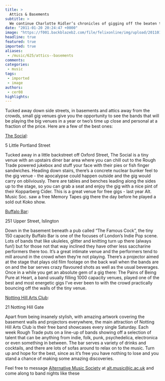 ```yaml
---
title: >
  Attics & Basements
subtitle: >
  We continue Charlotte Ridler’s chronicles of gigging off the beaten track with three kick-ass music venues
date: "2011-01-20 20:24:47 +0000"
image: "https://f001.backblazeb2.com/file/felixonline/img/upload/201101202005-nm1010-joanaaaa.jpg"
headline: true
featured: true
imported: true
aliases:
 - /music/625/attics--basements
comments:
categories:
 - music
tags:
 - imported
 - image
authors:
 - cer08
highlights:
---
```


Tucked away down side streets, in basements and attics away from the crowds, small gig venues give you the opportunity to see the bands that will be playing the big venues in a year or two’s time up close and personal at a fraction of the price. Here are a few of the best ones:

[The Social](http://www.thesocial.com/):

5 Little Portland Street

Tucked away in a little backstreet off Oxford Street, The Social is a tiny venue with an upstairs diner bar area where you can chill out to the Rough Trade powered jukebox and stuff your face with their pies or fish finger sandwiches. Heading down stairs, there’s a concrete nuclear bunker feel to the gig venue - the apocalypse could happen outside and the gig would carry on obliviously. There are tables and benches leading along the sides up to the stage, so you can grab a seat and enjoy the gig with a nice pint of their Kopparberg Cider. This is a great venue for free gigs - last year Alt. Music Soc. saw a free Memory Tapes gig there the day before he played a sold out Koko show.

[Buffalo Bar](http://www.buffalobar.co.uk/):

251 Upper Street, Islington

Down in the basement beneath a pub called “The Famous Cock”, the tiny 150 capacity Buffalo Bar is one of the focuses of London’s Indie Pop scene. Lots of bands that like ukuleles, glitter and knitting turn up there (always fun!) but for those not that way inclined they have other less saccharine performers there too. It’s a great intimate venue and the performers tend to mill around in the crowd when they’re not playing. There’s a projector aimed at the stage that plays old film footage on the back wall when the bands are on and the bar serves crazy flavoured shots as well as the usual beverages. Once in a while you get an absolute gem of a gig there: The Pains of Being Pure at Heart, a band usually filling 1000 capacity venues, played one of the best and most energetic gigs I’ve ever been to with the crowd practically bouncing off the walls of the tiny venue.

[Notting Hill Arts Club](http://www.nottinghillartsclub.com/):

21 Notting Hill Gate

Apart from being insanely stylish, with amazing artwork covering the basement walls and projectors everywhere, the main attraction of Notting Hill Arts Club is their free band showcases every single Saturday. Each week Rough Trade puts on a line-up of bands showing off a selection of talent that can be anything from indie, folk, punk, psychedelica, electronica or even something in between. The bar serves a variety of drinks and cocktails, and there are lots of sofas around to relax on to the music. Turn up and hope for the best, since as it’s free you have nothing to lose and you stand a chance of making some amazing discoveries.

Feel free to message [Alternative Music Society](http://www.altmusicsoc.co.uk/) at alt.music@ic.ac.uk and come along to band nights like these
